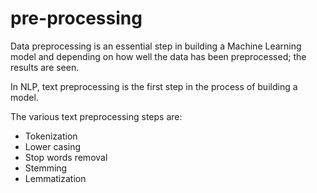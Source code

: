 # pre-processing

Data preprocessing is an essential step in building a Machine Learning model and depending on how well the data has been preprocessed; the results are seen.

In NLP, text preprocessing is the first step in the process of building a model.

The various text preprocessing steps are:

* Tokenization
* Lower casing
* Stop words removal
* Stemming
* Lemmatization

